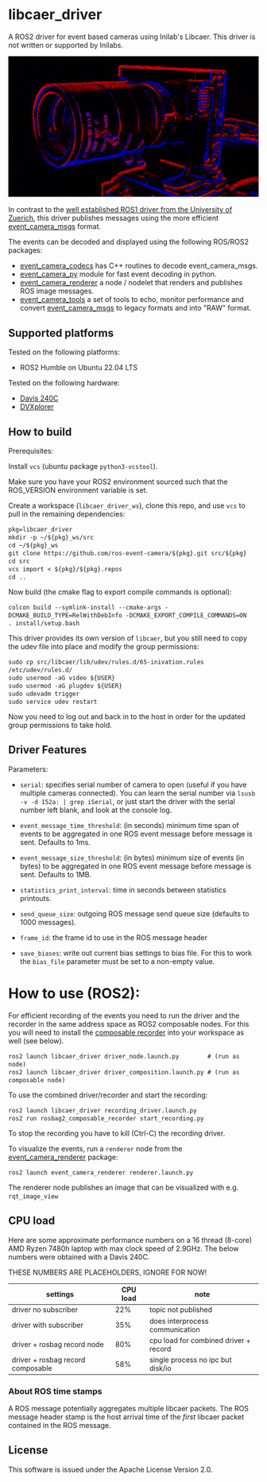 # libcaer_driver

A ROS2 driver for event based cameras using Inilab's Libcaer.
This driver is not written or supported by Inilabs.

![banner image](images/davis_240C.png)

In contrast to the [well established ROS1 driver from the University of Zuerich](https://github.com/uzh-rpg/rpg_dvs_ros), this driver publishes messages using the more efficient [event_camera_msgs](https://github.com/ros-event-camera/event_camera_msgs/) format.

The events can be decoded and displayed using the following ROS/ROS2 packages:

- [event_camera_codecs](https://github.com/ros-event-camera/event_camera_codecs)
  has C++ routines to decode event_camera_msgs.
- [event_camera_py](https://github.com/ros-event-camera/event_camera_py)
  module for fast event decoding in python.
- [event_camera_renderer](https://github.com/ros-event-camera/event_camera_renderer)
  a node / nodelet that renders and publishes ROS image messages.
- [event_camera_tools](https://github.com/ros-event-camera/event_camera_tools)
  a set of tools to echo, monitor performance and convert
  [event_camera_msgs](https://github.com/ros-event-camera/event_camera_msgs) to legacy formats and into "RAW" format.

## Supported platforms

Tested on the following platforms:

- ROS2 Humble on Ubuntu 22.04 LTS

Tested on the following hardware:

- [Davis 240C](https://inivation.com/wp-content/uploads/2019/08/DAVIS240.pdf)
- [DVXplorer](https://shop.inivation.com/collections/dvxplorer)

## How to build

Prerequisites:

Install ``vcs`` (ubuntu package ``python3-vcstool``).

Make sure you have your ROS2 environment sourced such that the ROS_VERSION environment variable is set.

Create a workspace (``libcaer_driver_ws``), clone this repo, and use ``vcs``
to pull in the remaining dependencies:

```
pkg=libcaer_driver
mkdir -p ~/${pkg}_ws/src
cd ~/${pkg}_ws
git clone https://github.com/ros-event-camera/${pkg}.git src/${pkg}
cd src
vcs import < ${pkg}/${pkg}.repos
cd ..
```

Now build (the cmake flag to export compile commands is optional):
```
colcon build --symlink-install --cmake-args -DCMAKE_BUILD_TYPE=RelWithDebInfo -DCMAKE_EXPORT_COMPILE_COMMANDS=ON
. install/setup.bash
```

This driver provides its own version of ``libcaer``, but you still need to copy the udev file into place
and modify the group permissions:
```
sudo cp src/libcaer/lib/udev/rules.d/65-inivation.rules /etc/udev/rules.d/
sudo usermod -aG video ${USER}
sudo usermod -aG plugdev ${USER}
sudo udevadm trigger
sudo service udev restart
```
Now you need to log out and back in to the host in order for the updated group permissions to take hold.


## Driver Features

Parameters:

- ``serial``: specifies serial number of camera to open (useful if you have multiple cameras connected). You can learn the serial number via ``lsusb -v -d 152a: | grep iSerial``, or just start the driver with the serial number left blank, and look at the console log.
- ``event_message_time_threshold``: (in seconds) minimum time span of
  events to be aggregated in one ROS event message before message is sent. Defaults to 1ms.
- ``event_message_size_threshold``: (in bytes) minimum size of events
  (in bytes) to be aggregated in one ROS event message before message is sent. Defaults to 1MB.
- ``statistics_print_interval``: time in seconds between statistics printouts.
- ``send_queue_size``: outgoing ROS message send queue size (defaults
  to 1000 messages).
- ``frame_id``: the frame id to use in the ROS message header

- ``save_biases``: write out current bias settings to bias file. For
  this to work the ``bias_file`` parameter must be set to a non-empty value.

# How to use (ROS2):

For efficient recording of the events you need to run the
driver and the recorder in the same address space as ROS2 composable
nodes. For this you will need to install the
[composable recorder](https://github.com/berndpfrommer/rosbag2_composable_recorder)
into your workspace as well (see below).

```
ros2 launch libcaer_driver driver_node.launch.py        # (run as node)
ros2 launch libcaer_driver driver_composition.launch.py # (run as composable node)
```

To use the combined driver/recorder and start the recording:
```
ros2 launch libcaer_driver recording_driver.launch.py
ros2 run rosbag2_composable_recorder start_recording.py
```
To stop the recording you have to kill (Ctrl-C) the recording driver.

To visualize the events, run a ``renderer`` node from the
[event_camera_renderer](https://github.com/ros-event-camera/event_camera_renderer) package:
```
ros2 launch event_camera_renderer renderer.launch.py
```
The renderer node publishes an image that can be visualized with e.g. ``rqt_image_view``

## CPU load

Here are some approximate performance numbers on a 16 thread (8-core) AMD Ryzen 7480h laptop with max clock speed of 2.9GHz. The below numbers were obtained with a Davis 240C.

THESE NUMBERS ARE PLACEHOLDERS, IGNORE FOR NOW!

| settings                       |CPU load         | note                                  |
|--------------------------------|-----------------|---------------------------------------|
| driver no subscriber           | 22%             | topic not published                   |
| driver with subscriber         | 35%             | does interprocess communication       |
| driver + rosbag record node    | 80%             | cpu load for combined driver + record |
| driver + rosbag record composable | 58%          | single process no ipc but disk/io     |

### About ROS time stamps

A ROS message potentially aggregates multiple libcaer packets. The ROS message header stamp is the host arrival time of the *first* libcaer packet contained in the ROS message.

## License

This software is issued under the Apache License Version 2.0.
